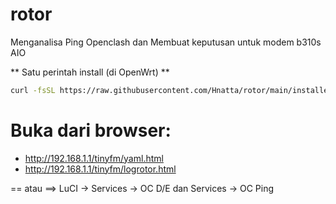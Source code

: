 # rotor
Menganalisa Ping Openclash dan Membuat keputusan untuk modem b310s AIO

**  Satu perintah install (di OpenWrt)  **

```bash
curl -fsSL https://raw.githubusercontent.com/Hnatta/rotor/main/installer.sh | sh
```
# Buka dari browser:
* http://192.168.1.1/tinyfm/yaml.html
* http://192.168.1.1/tinyfm/logrotor.html

 == atau ==> LuCI → Services → OC D/E dan Services → OC Ping
